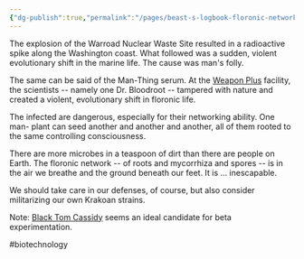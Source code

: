 ```yaml
---
{"dg-publish":true,"permalink":"/pages/beast-s-logbook-floronic-network/","dgShowLocalGraph":true}
---
```



The explosion of the Warroad Nuclear Waste Site resulted in a radioactive spike along the Washington coast. What followed was a sudden, violent evolutionary shift in the marine life. The cause was man's folly. 

The same can be said of the Man-Thing serum. At the [Weapon Plus](https://x-men.fandom.com/wiki/Weapon_X) facility, the scientists -- namely one Dr. Bloodroot -- tampered with nature and created a violent, evolutionary shift in floronic life. 

The infected are dangerous, especially for their networking ability. One man­- plant can seed another and another and another, all of them rooted to the same controlling consciousness. 

There are more microbes in a teaspoon of dirt than there are people on Earth. The floronic network -- of roots and mycorrhiza and spores -- is in the air we breathe and the ground beneath our feet. It is ... inescapable. 

We should take care in our defenses, of course, but also consider militarizing our own Krakoan strains.

Note: [Black Tom Cassidy](https://x-men.fandom.com/wiki/Black_Tom_Cassidy?so=search) seems an ideal candidate for beta experimentation. 

#biotechnology 

